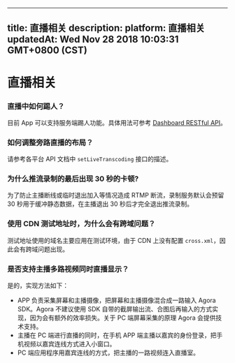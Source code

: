 
---
title: 直播相关
description: 
platform: 直播相关
updatedAt: Wed Nov 28 2018 10:03:31 GMT+0800 (CST)
---
# 直播相关
### 直播中如何踢人？
目前 App 可以支持服务端踢人功能。具体用法可参考 [Dashboard RESTful API](../../cn/API%20Reference/dashboard_restful_live.md)。

### 如何调整旁路直播的布局？
请参考各平台 API 文档中 `setLiveTranscoding` 接口的描述。

### 为什么推流录制的最后出现 30 秒的卡顿?
为了防止主播断线或临时退出加入等情况造成 RTMP 断流，录制服务默认会预留 30 秒用于缓冲静态数据，在主播退出 30 秒后才完全退出推流录制。

### 使用 CDN 测试地址时，为什么会有跨域问题？
测试地址使用的域名主要应用在测试环境，由于 CDN 上没有配置 `cross.xml`，因此会有跨域问题出现。

### 是否支持主播多路视频同时直播显示？
是的，实现方法如下：

* APP 负责采集屏幕和主播摄像，把屏幕和主播摄像混合成一路输入 Agora SDK。Agora 不建议使用 SDK 自带的截屏输出流、合图后再输入的方式实现，因为会有额外的效率损失。关于 PC 端屏幕采集的原理 Agora 会提供技术支持。
* 主播在 PC 端进行直播的同时，在手机 APP 端主播以嘉宾的身份登录，把手机视频以嘉宾连线方式进入小窗口。
* PC 端应用程序用嘉宾连线的方式，把主播的一路视频连入直播室。

